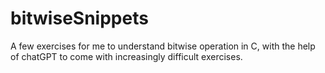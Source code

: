 # bitwiseSnippets
A few exercises for me to understand bitwise operation in C, with the help of chatGPT to come with increasingly difficult exercises.
